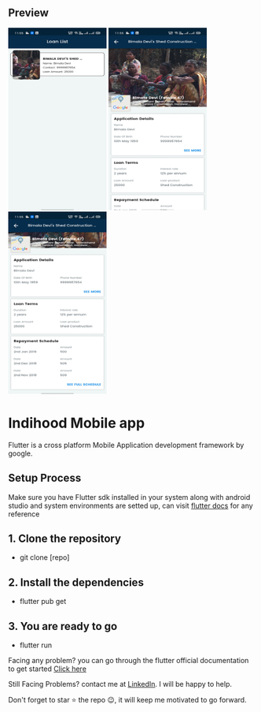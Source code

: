 ## Preview
<p float="left">
  <img src="https://github.com/sayan2107/indihood/blob/master/screenshots/Screenshot_2020-04-26-11-55-08-42_f5691b5e14f617bf4afcd0b4f006e80b.jpg" width="200" height="370" />
  <img src="https://github.com/sayan2107/indihood/blob/master/screenshots/Screenshot_2020-04-26-11-55-01-22_f5691b5e14f617bf4afcd0b4f006e80b.jpg" width="200" height="370"  /> 
  <img src="https://github.com/sayan2107/indihood/blob/master/screenshots/Screenshot_2020-04-26-11-55-04-70_f5691b5e14f617bf4afcd0b4f006e80b.jpg" width="200" height="370"  />
</p> 

# Indihood Mobile app 
Flutter is a cross platform Mobile Application development framework by google.

## Setup Process
Make sure you have Flutter sdk installed in your system along with android studio and system environments are setted up, can visit <a href="https://flutter.dev/docs">flutter docs</a> for any reference
## 1. Clone the repository 
- git clone [repo]
## 2. Install the dependencies
- flutter pub get
## 3. You are ready to go
- flutter run  

Facing any problem? you can go through the flutter official documentation to get started <a href="https://flutter.dev/docs/get-started/install">Click here</a>


Still Facing Problems? contact me at [LinkedIn](https://www.linkedin.com/in/sayon-mazumder/). I will be happy to help.

Don't forget to star ⭐ the repo 😉, it will keep me motivated to go forward.
